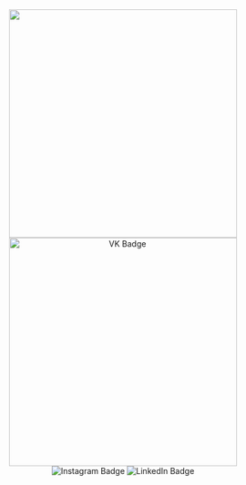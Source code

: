 <div id="header" align="center">
  <img src="https://media.giphy.com/media/VVOeS3aglQLSnVSOg9/giphy.gif" width="400"/>
</div>
<div id="badges" align="center">
  <img src="https://img.shields.io/badge/VK-blue?style=for-the-badge&logo=VK&logoColor=white" alt="VK Badge"/ width="400">
  <img src="https://img.shields.io/badge/Instagram-mediumvioletred?style=for-the-badge&logo=Instagram&logoColor=white" alt="Instagram Badge"/>
  <img src="https://img.shields.io/badge/LinkedIn-blue?style=for-the-badge&logo=linkedin&logoColor=white" alt="LinkedIn Badge"/>
</div>

<!--
**fr0st1kk/fr0st1kk** is a ✨ _special_ ✨ repository because its `README.md` (this file) appears on your GitHub profile.

Here are some ideas to get you started:

- 🔭 I’m currently working on ...
- 🌱 I’m currently learning ...
- 👯 I’m looking to collaborate on ...
- 🤔 I’m looking for help with ...
- 💬 Ask me about ...
- 📫 How to reach me: ...
- 😄 Pronouns: ...
- ⚡ Fun fact: ...
-->
